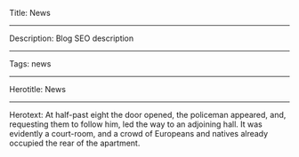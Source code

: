 Title: News

----

Description: Blog SEO description

----

Tags: news

----

Herotitle: News

----

Herotext: At half-past eight the door opened, the policeman appeared, and, requesting them to follow him, led the way to an adjoining hall. It was evidently a court-room, and a crowd of Europeans and natives already occupied the rear of the apartment.